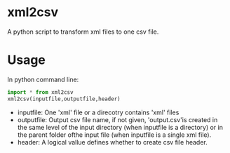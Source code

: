 xml2csv
=======

A python script to transform xml files to one csv file.

Usage
======
In python command line:

```python
import * from xml2csv
xml2csv(inputfile,outputfile,header)
```

- inputfile: One 'xml' file or a direcotry contains 'xml' files
- outputfile: Output csv file name, if not given, 'output.csv'is created in the same level of the input directory (when inputfile is a directory) or in the parent folder ofthe input file (when inputfile is a single xml file).
- header: A logical vallue defines whether to create csv file header.
